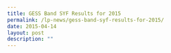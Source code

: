 ```yaml
---
title: GESS Band SYF Results for 2015
permalink: /lp-news/gess-band-syf-results-for-2015/
date: 2015-04-14
layout: post
description: ""
---
```

